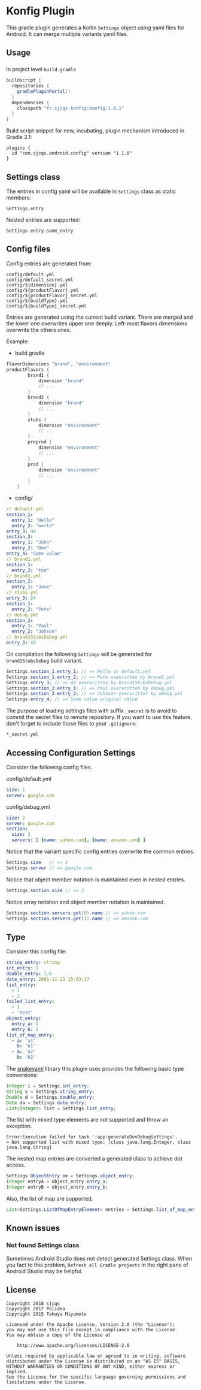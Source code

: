 # Konfig Plugin

This gradle plugin generates a Kotlin `Settings` object using yaml files for Android.
It can merge multiple variants yaml files.

## Usage

###
In project level `build.gradle`
```groovy
buildscript {
  repositories {
    gradlePluginPortal()
  }
  dependencies {
    classpath "fr.sjcqs.konfig:konfig:1.0.1"
  }
}
```

Build script snippet for new, incubating, plugin mechanism introduced in Gradle 2.1:
```
plugins {
  id "com.sjcqs.android.config" version "1.1.0"
}
```

## Settings class
The entries in config yaml will be available in ```Settings``` class as static members:

```
Settings.entry
```

Nested entries are supported:

```
Settings.entry.some_entry
```


## Config files

Config entries are generated from:

```
config/default.yml
config/default_secret.yml
config/${dimension}.yml
config/${productFlavor}.yml
config/${productFlavor}_secret.yml
config/${buildType}.yml
config/${buildType}_secret.yml
```

Entries are generated using the current build variant. There are merged and the lower one
overwrites upper one deeply.
Left-most flavors dimensions overwrite the others ones.

Example:

- build.gradle
```groovy
flavorDimensions "brand", "environment"
productFlavors {
        brand1 {
            dimension "brand"
            // ...
        }
        brand2 {
            dimension "brand"
            // ...
        }
        stubs {
            dimension "environment"
            // ...
        }
        preprod {
            dimension "environment"
            // ...
        }
        prod {
            dimension "environment"
            // ...
        }
    }
```
- config/
```yaml
// default.yml
section_1:
  entry_1: "Hello"
  entry_2: "world"
entry_3: 94
section_2:
  entry_1: "John"
  entry_2: "Doe"
entry_4: "Some value"
// brand1.yml
section_1:
  entry_2: "tom"
// brand2.yml
section_2:
  entry_1: "Jane"
// stubs.yml
entry_3: 24
section_1:
  entry_2: "Pete"
// debug.yml
section_2:
  entry_1: "Paul"
  entry_2: "Johson"
// brand1StubsDebug.yml
entry_3: 42
```

On compilation the following ````Settings```` will be generated for ```brand1StubsDebug``` build
variant.

```java
Settings.section_1.entry_1; // => Hello in default.yml
Settings.section_1.entry_2; // => Pete ovewritten by brand1.yml
Settings.entry_3; // => 42 overwritten by brand1StubsDebug.yml
Settings.section_2.entry_1; // => Paul overwritten by debug.yml
Settings.section_2.entry_2; // => Johnson overwritter by debug.yml
Settings.entry_4; // => Some value original value
```

The purpose of loading settings files with suffix `_secret` is to avoid to commit the secret files to remote repository. If you want to use this feature, don't forget to include those files to your `.gitignore`:

```
*_secret.yml
```

## Accessing Configuration Settings

Consider the following config files.

config/default.yml

```yaml
size: 1
server: google.com
```

config/debug.yml

```yaml
size: 2
server: google.com
section:
  size: 3
  servers: [ {name: yahoo.com}, {name: amazon.com} ]
```

Notice that the variant specific config entries overwrite the common entries.

```java
Settings.size   // => 2
Settings.server // => google.com
```

Notice that object member notation is maintained even in nested entries.

```java
Settings.section.size // => 3
```

Notice array notation and object member notation is maintained.

```java
Settings.section.servers.get(0).name // => yahoo.com
Settings.section.servers.get(1).name // => amazon.com
```

## Type

Consider this config file:

```yaml
string_entry: string
int_entry: 1
double_entry: 1.0
date_entry: 2001-11-23 15:03:17
list_entry:
  - 1
  - 2
failed_list_entry:
  - 1
  - 'test'
object_entry:
  entry_a: 1
  entry_b: 2
list_of_map_entry:
  - a: 'a1'
    b: 'b1'
  - a: 'a2'
    b: 'b2'
```

The [snakeyaml](https://bitbucket.org/asomov/snakeyaml) library this plugin uses provides the following basic type conversions:

```java
Integer i = Settings.int_entry;
String s = Settings.string_entry;
Double d = Settings.double_entry;
Date da = Settings.date_entry;
List<Integer> list = Settings.list_entry;
```

The list with mixed type elements are not supported and throw an exception.

```
Error:Execution failed for task ':app:generateDevDebugSettings'.
> Not supported list with mixed type: [class java.lang.Integer, class java.lang.String]
```

The nested map entries are converted a generated class to achieve dot access.

```java
Settings.ObjectEntry oe = Settings.object_entry;
Integer entryA = object_entry.entry_a;
Integer entryB = object_entry.entry_b;
```

Also, the list of map are supported.

```java
List<Settings.ListOfMapEntryElement> entries = Settings.list_of_map_entry;
```

## Known issues

### Not found Settings class

Sometimes Android Studio does not detect generated Settings class. When you fact to this problem, `Refresh all Gradle projects` in the right pane of Android Studio may be helpful.

## License
```
Copyright 2018 sjcqs
Copyright 2017 Polidea
Copyright 2015 Takuya Miyamoto

Licensed under the Apache License, Version 2.0 (the "License");
you may not use this file except in compliance with the License.
You may obtain a copy of the License at

    http://www.apache.org/licenses/LICENSE-2.0

Unless required by applicable law or agreed to in writing, software
distributed under the License is distributed on an "AS IS" BASIS,
WITHOUT WARRANTIES OR CONDITIONS OF ANY KIND, either express or implied.
See the License for the specific language governing permissions and
limitations under the License.
```
